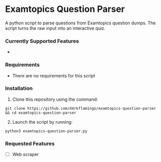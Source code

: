 # Examtopics Question Parser
A python script to parse questions from Examtopics question dumps. The script turns the raw input into an interactive quiz.

### Currently Supported Features
* 

### Requirements
* There are no requirements for this script

### Installation
1. Clone this repository using the command:
```
git clone https://github.com/d4rkflam1ngo/examtopics-question-parser && cd examtopics-question-parser
```
2. Launch the script by running:
```
python3 examtopics-question-parser.py
```

### Requested Features
- [ ] Web scraper
